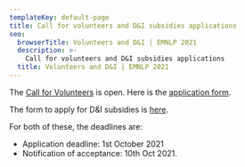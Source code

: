 ```yaml
---
templateKey: default-page
title: Call for volunteers and D&I subsidies applications
seo:
  browserTitle: Volunteers and D&I | EMNLP 2021
  description: >-
    Call for volunteers and D&I subsidies applications
  title: Volunteers and D&I | EMNLP 2021
---
```


The [Call for Volunteers](https://docs.google.com/document/d/1ykorOOxuub0nijGnkgpXsyNsm-iOrJ1N9zmVslJgbKY/edit?usp=sharing) is open. Here is the [application form](https://gatech.co1.qualtrics.com/jfe/form/SV_1GI5WOZHrAawsCi).

The form to apply for D&I subsidies is [here](https://docs.google.com/forms/d/e/1FAIpQLSeRgYJb1fYWg45Ob40GG7DJjwrhSUslwK_FNNxn19pVc6c3FQ/viewform).

For both of these, the deadlines are:
* Application deadline: 1st October 2021
* Notification of acceptance: 10th Oct 2021.
